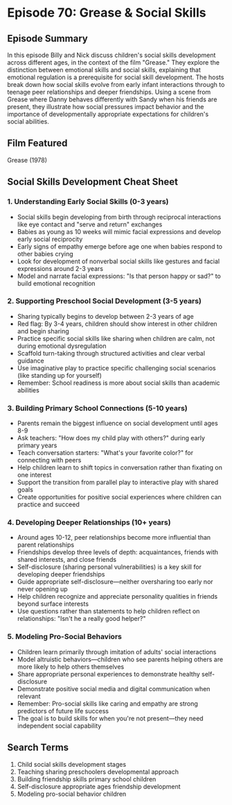 # Episode 70: Grease & Social Skills

## Episode Summary
In this episode Billy and Nick discuss children's social skills development across different ages, in the context of the film "Grease." They explore the distinction between emotional skills and social skills, explaining that emotional regulation is a prerequisite for social skill development. The hosts break down how social skills evolve from early infant interactions through to teenage peer relationships and deeper friendships. Using a scene from Grease where Danny behaves differently with Sandy when his friends are present, they illustrate how social pressures impact behavior and the importance of developmentally appropriate expectations for children's social abilities.

## Film Featured
Grease (1978)

## Social Skills Development Cheat Sheet

### 1. Understanding Early Social Skills (0-3 years)
- Social skills begin developing from birth through reciprocal interactions like eye contact and "serve and return" exchanges
- Babies as young as 10 weeks will mimic facial expressions and develop early social reciprocity
- Early signs of empathy emerge before age one when babies respond to other babies crying
- Look for development of nonverbal social skills like gestures and facial expressions around 2-3 years
- Model and narrate facial expressions: "Is that person happy or sad?" to build emotional recognition

### 2. Supporting Preschool Social Development (3-5 years)
- Sharing typically begins to develop between 2-3 years of age
- Red flag: By 3-4 years, children should show interest in other children and begin sharing
- Practice specific social skills like sharing when children are calm, not during emotional dysregulation
- Scaffold turn-taking through structured activities and clear verbal guidance
- Use imaginative play to practice specific challenging social scenarios (like standing up for yourself)
- Remember: School readiness is more about social skills than academic abilities

### 3. Building Primary School Connections (5-10 years)
- Parents remain the biggest influence on social development until ages 8-9
- Ask teachers: "How does my child play with others?" during early primary years
- Teach conversation starters: "What's your favorite color?" for connecting with peers
- Help children learn to shift topics in conversation rather than fixating on one interest
- Support the transition from parallel play to interactive play with shared goals
- Create opportunities for positive social experiences where children can practice and succeed

### 4. Developing Deeper Relationships (10+ years)
- Around ages 10-12, peer relationships become more influential than parent relationships
- Friendships develop three levels of depth: acquaintances, friends with shared interests, and close friends
- Self-disclosure (sharing personal vulnerabilities) is a key skill for developing deeper friendships
- Guide appropriate self-disclosure—neither oversharing too early nor never opening up
- Help children recognize and appreciate personality qualities in friends beyond surface interests
- Use questions rather than statements to help children reflect on relationships: "Isn't he a really good helper?"

### 5. Modeling Pro-Social Behaviors
- Children learn primarily through imitation of adults' social interactions
- Model altruistic behaviors—children who see parents helping others are more likely to help others themselves
- Share appropriate personal experiences to demonstrate healthy self-disclosure
- Demonstrate positive social media and digital communication when relevant
- Remember: Pro-social skills like caring and empathy are strong predictors of future life success
- The goal is to build skills for when you're not present—they need independent social capability

## Search Terms
1. Child social skills development stages
2. Teaching sharing preschoolers developmental approach
3. Building friendship skills primary school children
4. Self-disclosure appropriate ages friendship development
5. Modeling pro-social behavior children